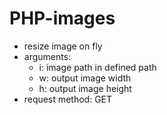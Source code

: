 # PHP-images

- resize image on fly
- arguments:
    - i: image path in defined path
    - w: output image width
    - h: output image height
- request method: GET
